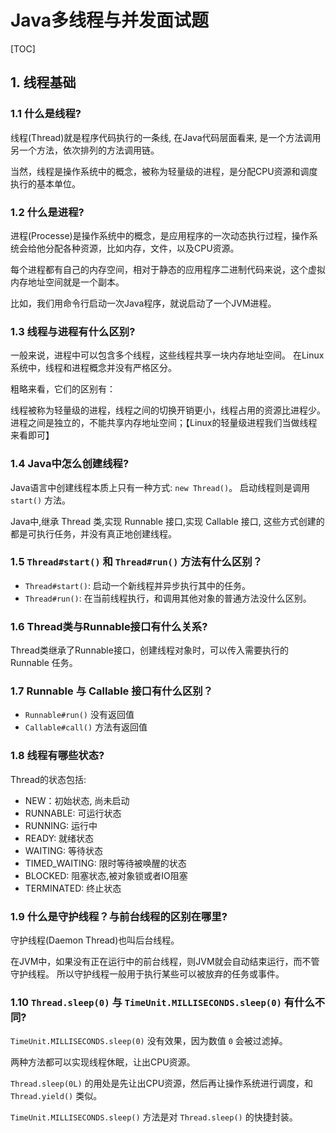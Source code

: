 # Java多线程与并发面试题

[TOC]


## 1. 线程基础


### 1.1 什么是线程?

线程(Thread)就是程序代码执行的一条线, 在Java代码层面看来, 是一个方法调用另一个方法，依次排列的方法调用链。

当然，线程是操作系统中的概念，被称为轻量级的进程，是分配CPU资源和调度执行的基本单位。


### 1.2 什么是进程?

进程(Processe)是操作系统中的概念，是应用程序的一次动态执行过程，操作系统会给他分配各种资源，比如内存，文件，以及CPU资源。

每个进程都有自己的内存空间，相对于静态的应用程序二进制代码来说，这个虚拟内存地址空间就是一个副本。

比如，我们用命令行启动一次Java程序，就说启动了一个JVM进程。


### 1.3 线程与进程有什么区别?

一般来说，进程中可以包含多个线程，这些线程共享一块内存地址空间。
在Linux系统中，线程和进程概念并没有严格区分。

粗略来看，它们的区别有：

线程被称为轻量级的进程，线程之间的切换开销更小，线程占用的资源比进程少。
进程之间是独立的，不能共享内存地址空间；【Linux的轻量级进程我们当做线程来看即可】


### 1.4 Java中怎么创建线程?

Java语言中创建线程本质上只有一种方式: `new Thread()`。 启动线程则是调用 `start()` 方法。

Java中,继承 Thread 类,实现 Runnable 接口,实现 Callable 接口, 这些方式创建的都是可执行任务，并没有真正地创建线程。


### 1.5  `Thread#start()` 和 `Thread#run()` 方法有什么区别？

- `Thread#start()`: 启动一个新线程并异步执行其中的任务。
- `Thread#run()`: 在当前线程执行，和调用其他对象的普通方法没什么区别。


### 1.6 Thread类与Runnable接口有什么关系?

Thread类继承了Runnable接口，创建线程对象时，可以传入需要执行的 Runnable 任务。


### 1.7 Runnable 与 Callable 接口有什么区别？

- `Runnable#run()` 没有返回值
- `Callable#call()` 方法有返回值


### 1.8 线程有哪些状态?

Thread的状态包括:

- NEW：初始状态, 尚未启动
- RUNNABLE: 可运行状态
- RUNNING: 运行中
- READY: 就绪状态
- WAITING: 等待状态
- TIMED_WAITING: 限时等待被唤醒的状态
- BLOCKED: 阻塞状态,被对象锁或者IO阻塞
- TERMINATED: 终止状态


### 1.9 什么是守护线程？与前台线程的区别在哪里?


守护线程(Daemon Thread)也叫后台线程。

在JVM中，如果没有正在运行中的前台线程，则JVM就会自动结束运行，而不管守护线程。 所以守护线程一般用于执行某些可以被放弃的任务或事件。


### 1.10 `Thread.sleep(0)` 与 `TimeUnit.MILLISECONDS.sleep(0)` 有什么不同?

`TimeUnit.MILLISECONDS.sleep(0)` 没有效果，因为数值 `0` 会被过滤掉。

两种方法都可以实现线程休眠，让出CPU资源。

`Thread.sleep(0L)` 的用处是先让出CPU资源，然后再让操作系统进行调度，和 `Thread.yield()` 类似。

`TimeUnit.MILLISECONDS.sleep()` 方法是对 `Thread.sleep()` 的快捷封装。
